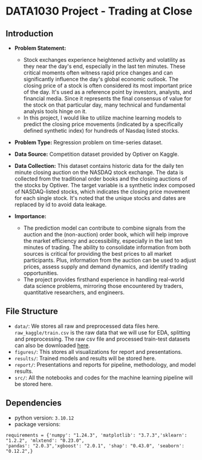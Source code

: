 # DATA1030 Project - Trading at Close


## Introduction
- **Problem Statement:**
  - Stock exchanges experience heightened activity and volatility as they near the day's end, especially in the last ten minutes. These critical moments often witness rapid price changes and can significantly influence the day's global economic outlook. The closing price of a stock is often considered its most important price of the day. It's used as a reference point by investors, analysts, and financial media. Since it represents the final consensus of value for the stock on that particular day, many technical and fundamental analysis tools hinge on it.
  - In this project, I would like to utilize machine learning models to predict the closing price movements (indicated by a specifically defined synthetic index) for hundreds of Nasdaq listed stocks.

- **Problem Type:** Regression problem on time-series dataset.
  
- **Data Source:** Competition dataset provided by Optiver on Kaggle.
  
- **Data Collection:** This dataset contains historic data for the daily ten minute closing auction on the NASDAQ stock exchange. The data is collected from the traditional order books and the closing auctions of the stocks by Optiver. The target variable is a synthetic index composed of NASDAQ-listed stocks, which indicates the closing price movement for each single stock. It's noted that the unique stocks and dates are replaced by id to avoid data leakage.

- **Importance:**
  - The prediction model can contribute to combine signals from the auction and the (non-auction) order book, which will help improve the market efficiency and accessibility, especially in the last ten minutes of trading. The ability to consolidate information from both sources is critical for providing the best prices to all market participants. Plus, information from the auction can be used to adjust prices, assess supply and demand dynamics, and identify trading opportunities.
  - The project provides firsthand experience in handling real-world data science problems, mirroring those encountered by traders, quantitative researchers, and engineers.


## File Structure

- `data/`: We stores all raw and preprocessed data files here. `raw_kaggle/train.csv` is the raw data that we will use for EDA, splitting and preprocessing. The raw csv file and processed train-test datasets can also be downloaded [here](https://drive.google.com/drive/folders/1qUySRQF15yYXONtvso2XPZ7sBAsJeuUP?usp=sharing).
- `figures/`: This stores all visualizations for report and presentations.
- `results/`: Trained models and results will be stored here.
- `report/`: Presentations and reports for pipeline, methodology, and model results.
- `src/`: All the notebooks and codes for the machine learning pipeline will be stored here.

## Dependencies
- python version: `3.10.12`
- package versions:
```
requirements = {'numpy': "1.24.3", 'matplotlib': "3.7.3",'sklearn': "1.2.2", 'mlxtend': "0.23.0",
'pandas': "2.0.3",'xgboost': "2.0.1", 'shap': "0.43.0", 'seaborn': "0.12.2",}
```




